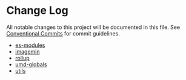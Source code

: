 # Change Log

All notable changes to this project will be documented in this file.
See [Conventional Commits](https://conventionalcommits.org) for commit guidelines.

- [es-modules](./packages/es-modules/CHANGELOG.md)
- [imagemin](./packages/imagemin/CHANGELOG.md)
- [rollup](./packages/rollup/CHANGELOG.md)
- [umd-globals](./packages/umd-globals/CHANGELOG.md)
- [utils](./packages/utils/CHANGELOG.md)
